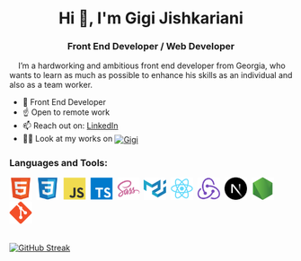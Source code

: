 
<h1 align="center">Hi 👋, I'm Gigi Jishkariani</h1>

<h3 align="center">Front End Developer / Web Developer</h3>

<p align="left">
&nbsp;&nbsp;&nbsp; I’m a hardworking and ambitious front end developer from Georgia, who wants to learn as much as possible to enhance his skills as an individual and also as a team worker.
</p>


- 🚀 Front End Developer
- ☝️ Open to remote work
- 📫 Reach out on: <a href="https://www.linkedin.com/in/jishkariani">LinkedIn</a>
- 👨‍💻 Look at my works on <a href="https://jishkariani.netlify.app"><img align="center" src="https://jishkariani.netlify.app/static/media/small-logo.1b0c866beb365200b9c79fb031ba3539.svg" alt="Gigi" height="35" width="25" /></a>


<h3 align="left">Languages and Tools:</h3>

<div>
  <img src="https://github.com/devicons/devicon/blob/master/icons/html5/html5-original.svg" title="HTML5" alt="HTML" width="40" height="40"/>&nbsp;
  <img src="https://github.com/devicons/devicon/blob/master/icons/css3/css3-original.svg"  title="CSS3" alt="CSS" width="40" height="40"/>&nbsp;
  <img src="https://github.com/devicons/devicon/blob/master/icons/javascript/javascript-original.svg" title="JavaScript" alt="JavaScript" width="40" height="40"/>&nbsp;
  <img src="https://github.com/devicons/devicon/blob/master/icons/typescript/typescript-original.svg" title="TypeScript" alt="TypeScript" width="40" height="40"/>&nbsp;
  <img src="https://raw.githubusercontent.com/devicons/devicon/master/icons/sass/sass-original.svg" alt="sass" width="40" height="40"/>&nbsp;
  <img src="https://github.com/devicons/devicon/blob/master/icons/materialui/materialui-original.svg" title="Material UI" alt="Material UI" width="40" height="40"/>&nbsp;
  <img src="https://github.com/devicons/devicon/blob/master/icons/react/react-original.svg" title="React" alt="React" width="40" height="40"/>&nbsp;
  <img src="https://github.com/devicons/devicon/blob/master/icons/redux/redux-original.svg" title="Redux" alt="Redux " width="40" height="40"/>&nbsp;
  <img src="https://github.com/devicons/devicon/blob/master/icons/nextjs/nextjs-original.svg" title="Next" alt="Next" width="40" height="40"/>&nbsp;
  <img src="https://github.com/devicons/devicon/blob/master/icons/nodejs/nodejs-original.svg" title="NodeJS" alt="NodeJS" width="40" height="40"/>&nbsp;
  <img src="https://github.com/devicons/devicon/blob/master/icons/git/git-original.svg" title="Git" **alt="Git" width="40" height="40"/>
</div>

<br>

[![GitHub Streak](http://github-readme-streak-stats.herokuapp.com?user=Jishkarianii&theme=react&mode=weekly)](https://git.io/streak-stats)

